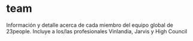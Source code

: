 # team
Información y detalle acerca de cada miembro del equipo global de 23people. Incluye a los/las profesionales Vinlandia, Jarvis y High Council
